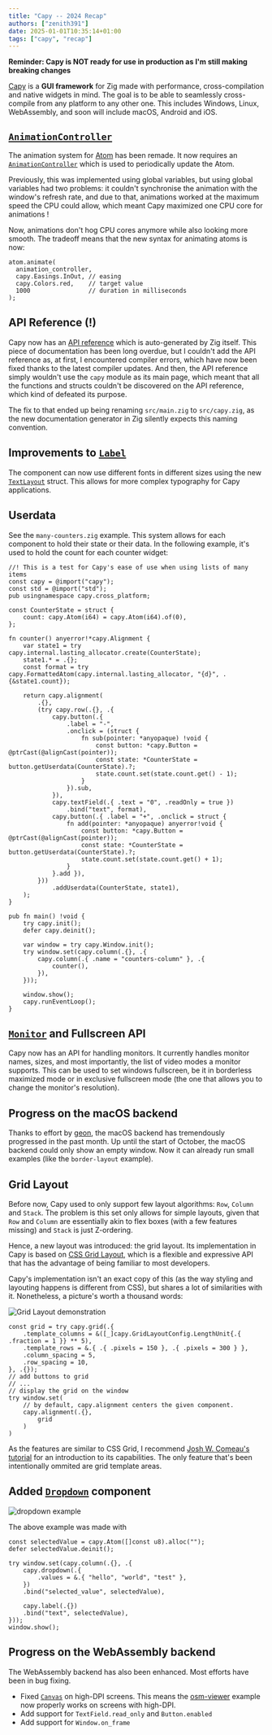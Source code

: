 ```yaml
---
title: "Capy -- 2024 Recap"
authors: ["zenith391"]
date: 2025-01-01T10:35:14+01:00
tags: ["capy", "recap"]
---
```


**Reminder: Capy is NOT ready for use in production as I'm still making breaking changes**

[Capy](https://github.com/capy-ui/capy) is a **GUI framework** for Zig made with performance,
cross-compilation and native widgets in mind. The goal is to be able to seamlessly cross-compile
from any platform to any other one. This includes Windows, Linux, WebAssembly, and soon will include
macOS, Android and iOS.

## [`AnimationController`](https://capy-ui.org/api-reference/#capy.AnimationController)

The animation system for [Atom](https://capy-ui.org/api-reference/#capy.data.Atom) has been remade.
It now requires an [`AnimationController`](https://capy-ui.org/api-reference/#capy.AnimationController)
which is used to periodically update the Atom.

Previously, this was implemented using global variables, but using global variables had two
problems: it couldn't synchronise the animation with the window's refresh rate, and due to that,
animations worked at the maximum speed the CPU could allow, which meant Capy maximized one CPU core
for animations !

Now, animations don't hog CPU cores anymore while also looking more smooth. The tradeoff means
that the new syntax for animating atoms is now:
```zig
atom.animate(
  animation_controller,
  capy.Easings.InOut, // easing
  capy.Colors.red,    // target value
  1000                // duration in milliseconds
);
```

## API Reference (!)

Capy now has an [API reference](/api-reference) which is auto-generated by Zig itself. This piece
of documentation has been long overdue, but I couldn't add the API reference as, at first, I
encountered compiler errors, which have now been fixed thanks to the latest compiler updates. And
then, the API reference simply wouldn't use the `capy` module as its main page, which meant that
all the functions and structs couldn't be discovered on the API reference, which kind of defeated
its purpose.

The fix to that ended up being renaming `src/main.zig` to `src/capy.zig`, as the new documentation
generator in Zig silently expects this naming convention.

<!-- insert image -->

## Improvements to [`Label`](https://capy-ui.org/api-reference/#capy.components.Label.Label) 

The component can now use different fonts in different sizes using the new [`TextLayout`](/api-reference/#capy.misc.TextLayout)
struct. This allows for more complex typography for Capy applications.

<!-- insert image -->

## Userdata
See the `many-counters.zig` example.
This system allows for each component to hold their state or their data.
In the following example, it's used to hold the count for each counter widget:
```zig
//! This is a test for Capy's ease of use when using lists of many items
const capy = @import("capy");
const std = @import("std");
pub usingnamespace capy.cross_platform;

const CounterState = struct {
    count: capy.Atom(i64) = capy.Atom(i64).of(0),
};

fn counter() anyerror!*capy.Alignment {
    var state1 = try capy.internal.lasting_allocator.create(CounterState);
    state1.* = .{};
    const format = try capy.FormattedAtom(capy.internal.lasting_allocator, "{d}", .{&state1.count});

    return capy.alignment(
        .{},
        (try capy.row(.{}, .{
            capy.button(.{
                .label = "-",
                .onclick = (struct {
                    fn sub(pointer: *anyopaque) !void {
                        const button: *capy.Button = @ptrCast(@alignCast(pointer));
                        const state: *CounterState = button.getUserdata(CounterState).?;
                        state.count.set(state.count.get() - 1);
                    }
                }).sub,
            }),
            capy.textField(.{ .text = "0", .readOnly = true })
                .bind("text", format),
            capy.button(.{ .label = "+", .onclick = struct {
                fn add(pointer: *anyopaque) anyerror!void {
                    const button: *capy.Button = @ptrCast(@alignCast(pointer));
                    const state: *CounterState = button.getUserdata(CounterState).?;
                    state.count.set(state.count.get() + 1);
                }
            }.add }),
        }))
            .addUserdata(CounterState, state1),
    );
}

pub fn main() !void {
    try capy.init();
    defer capy.deinit();

    var window = try capy.Window.init();
    try window.set(capy.column(.{}, .{
        capy.column(.{ .name = "counters-column" }, .{
            counter(),
        }),
    }));

    window.show();
    capy.runEventLoop();
}
```

## [`Monitor`](/api-reference/#capy.monitor.Monitor) and Fullscreen API

Capy now has an API for handling monitors. It currently handles monitor names, sizes, and most
importantly, the list of video modes a monitor supports. This can be used to set windows fullscreen,
be it in borderless maximized mode or in exclusive fullscreen mode (the one that allows you to
change the monitor's resolution).

## Progress on the macOS backend

Thanks to effort by [geon](https://github.com/geon), the macOS backend has tremendously progressed
in the past month. Up until the start of October, the macOS backend could only show an empty window.
Now it can already run small examples (like the `border-layout` example).

## Grid Layout

Before now, Capy used to only support few layout algorithms: `Row`, `Column` and `Stack`. The
problem is this set only allows for simple layouts, given that `Row` and `Column` are essentially
akin to flex boxes (with a few features missing) and `Stack` is just Z-ordering.

Hence, a new layout was introduced: the grid layout. Its implementation in Capy is based on
[CSS Grid Layout](https://developer.mozilla.org/en-US/docs/Web/CSS/CSS_grid_layout), which is a
flexible and expressive API that has the advantage of being familiar to most developers.

Capy's implementation isn't an exact copy of this (as the way styling and layouting happens is
different from CSS), but shares a lot of similarities with it. Nonetheless, a picture's worth a
thousand words:

![Grid Layout demonstration](/img/grid-layout.png)

```zig
const grid = try capy.grid(.{
    .template_columns = &([_]capy.GridLayoutConfig.LengthUnit{.{ .fraction = 1 }} ** 5),
    .template_rows = &.{ .{ .pixels = 150 }, .{ .pixels = 300 } },
    .column_spacing = 5,
    .row_spacing = 10,
}, .{});
// add buttons to grid
// ...
// display the grid on the window
try window.set(
    // by default, capy.alignment centers the given component.
    capy.alignment(.{},
        grid
    )
)
```

As the features are similar to CSS Grid, I recommend [Josh W. Comeau's tutorial](https://www.joshwcomeau.com/css/interactive-guide-to-grid/)
for an introduction to its capabilities. The only feature that's been intentionally ommited are
grid template areas.

## Added [`Dropdown`](/api-reference/#capy.components.Dropdown.Dropdown) component

![dropdown example](/img/capy-dropdown.gif)

The above example was made with
```zig
const selectedValue = capy.Atom([]const u8).alloc("");
defer selectedValue.deinit();

try window.set(capy.column(.{}, .{
    capy.dropdown(.{
        .values = &.{ "hello", "world", "test" },
    })
    .bind("selected_value", selectedValue),

    capy.label(.{})
    .bind("text", selectedValue),
}));
window.show();
```

## Progress on the WebAssembly backend

The WebAssembly backend has also been enhanced. Most efforts have been in bug fixing.

- Fixed [`Canvas`](https://capy-ui.org/api-reference/#capy.components.Canvas.Canvas) on high-DPI
screens. This means the [osm-viewer](/zig-osm/) example now properly works on screens with high-DPI.
- Add support for `TextField.read_only` and `Button.enabled`
- Add support for `Window.on_frame`

